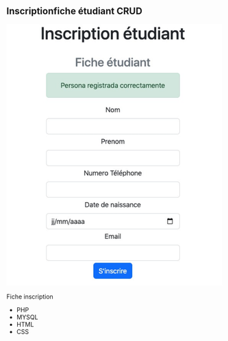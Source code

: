 ## Inscriptionfiche étudiant CRUD

![alt text](https://github.com/rapprou/crud_users/blob/master/img/etudiant.jpeg) 

Fiche inscription

- PHP
- MYSQL
- HTML
- CSS
